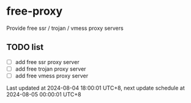 
# free-proxy
Provide free ssr / trojan / vmess proxy servers


## TODO list
- [ ] add free ssr proxy server
- [ ] add free trojan proxy server
- [ ] add free vmess proxy server

Last updated at 2024-08-04 18:00:01 UTC+8, next update schedule at 2024-08-05 00:00:01 UTC+8

